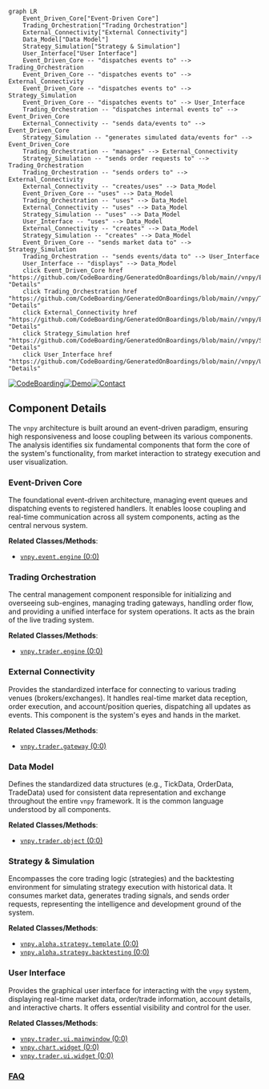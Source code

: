 ```mermaid
graph LR
    Event_Driven_Core["Event-Driven Core"]
    Trading_Orchestration["Trading Orchestration"]
    External_Connectivity["External Connectivity"]
    Data_Model["Data Model"]
    Strategy_Simulation["Strategy & Simulation"]
    User_Interface["User Interface"]
    Event_Driven_Core -- "dispatches events to" --> Trading_Orchestration
    Event_Driven_Core -- "dispatches events to" --> External_Connectivity
    Event_Driven_Core -- "dispatches events to" --> Strategy_Simulation
    Event_Driven_Core -- "dispatches events to" --> User_Interface
    Trading_Orchestration -- "dispatches internal events to" --> Event_Driven_Core
    External_Connectivity -- "sends data/events to" --> Event_Driven_Core
    Strategy_Simulation -- "generates simulated data/events for" --> Event_Driven_Core
    Trading_Orchestration -- "manages" --> External_Connectivity
    Strategy_Simulation -- "sends order requests to" --> Trading_Orchestration
    Trading_Orchestration -- "sends orders to" --> External_Connectivity
    External_Connectivity -- "creates/uses" --> Data_Model
    Event_Driven_Core -- "uses" --> Data_Model
    Trading_Orchestration -- "uses" --> Data_Model
    External_Connectivity -- "uses" --> Data_Model
    Strategy_Simulation -- "uses" --> Data_Model
    User_Interface -- "uses" --> Data_Model
    External_Connectivity -- "creates" --> Data_Model
    Strategy_Simulation -- "creates" --> Data_Model
    Event_Driven_Core -- "sends market data to" --> Strategy_Simulation
    Trading_Orchestration -- "sends events/data to" --> User_Interface
    User_Interface -- "displays" --> Data_Model
    click Event_Driven_Core href "https://github.com/CodeBoarding/GeneratedOnBoardings/blob/main//vnpy/Event_Driven_Core.md" "Details"
    click Trading_Orchestration href "https://github.com/CodeBoarding/GeneratedOnBoardings/blob/main//vnpy/Trading_Orchestration.md" "Details"
    click External_Connectivity href "https://github.com/CodeBoarding/GeneratedOnBoardings/blob/main//vnpy/External_Connectivity.md" "Details"
    click Strategy_Simulation href "https://github.com/CodeBoarding/GeneratedOnBoardings/blob/main//vnpy/Strategy_Simulation.md" "Details"
    click User_Interface href "https://github.com/CodeBoarding/GeneratedOnBoardings/blob/main//vnpy/User_Interface.md" "Details"
```
[![CodeBoarding](https://img.shields.io/badge/Generated%20by-CodeBoarding-9cf?style=flat-square)](https://github.com/CodeBoarding/CodeBoarding)[![Demo](https://img.shields.io/badge/Try%20our-Demo-blue?style=flat-square)](https://www.codeboarding.org/demo)[![Contact](https://img.shields.io/badge/Contact%20us%20-%20contact@codeboarding.org-lightgrey?style=flat-square)](mailto:contact@codeboarding.org)

## Component Details

The `vnpy` architecture is built around an event-driven paradigm, ensuring high responsiveness and loose coupling between its various components. The analysis identifies six fundamental components that form the core of the system's functionality, from market interaction to strategy execution and user visualization.

### Event-Driven Core
The foundational event-driven architecture, managing event queues and dispatching events to registered handlers. It enables loose coupling and real-time communication across all system components, acting as the central nervous system.


**Related Classes/Methods**:

- <a href="https://github.com/vnpy/vnpy/blob/master/vnpy/event/engine.py#L0-L0" target="_blank" rel="noopener noreferrer">`vnpy.event.engine` (0:0)</a>


### Trading Orchestration
The central management component responsible for initializing and overseeing sub-engines, managing trading gateways, handling order flow, and providing a unified interface for system operations. It acts as the brain of the live trading system.


**Related Classes/Methods**:

- <a href="https://github.com/vnpy/vnpy/blob/master/vnpy/trader/engine.py#L0-L0" target="_blank" rel="noopener noreferrer">`vnpy.trader.engine` (0:0)</a>


### External Connectivity
Provides the standardized interface for connecting to various trading venues (brokers/exchanges). It handles real-time market data reception, order execution, and account/position queries, dispatching all updates as events. This component is the system's eyes and hands in the market.


**Related Classes/Methods**:

- <a href="https://github.com/vnpy/vnpy/blob/master/vnpy/trader/gateway.py#L0-L0" target="_blank" rel="noopener noreferrer">`vnpy.trader.gateway` (0:0)</a>


### Data Model
Defines the standardized data structures (e.g., TickData, OrderData, TradeData) used for consistent data representation and exchange throughout the entire `vnpy` framework. It is the common language understood by all components.


**Related Classes/Methods**:

- <a href="https://github.com/vnpy/vnpy/blob/master/vnpy/trader/object.py#L0-L0" target="_blank" rel="noopener noreferrer">`vnpy.trader.object` (0:0)</a>


### Strategy & Simulation
Encompasses the core trading logic (strategies) and the backtesting environment for simulating strategy execution with historical data. It consumes market data, generates trading signals, and sends order requests, representing the intelligence and development ground of the system.


**Related Classes/Methods**:

- <a href="https://github.com/vnpy/vnpy/blob/master/vnpy/alpha/strategy/template.py#L0-L0" target="_blank" rel="noopener noreferrer">`vnpy.alpha.strategy.template` (0:0)</a>
- <a href="https://github.com/vnpy/vnpy/blob/master/vnpy/alpha/strategy/backtesting.py#L0-L0" target="_blank" rel="noopener noreferrer">`vnpy.alpha.strategy.backtesting` (0:0)</a>


### User Interface
Provides the graphical user interface for interacting with the `vnpy` system, displaying real-time market data, order/trade information, account details, and interactive charts. It offers essential visibility and control for the user.


**Related Classes/Methods**:

- <a href="https://github.com/vnpy/vnpy/blob/master/vnpy/trader/ui/mainwindow.py#L0-L0" target="_blank" rel="noopener noreferrer">`vnpy.trader.ui.mainwindow` (0:0)</a>
- <a href="https://github.com/vnpy/vnpy/blob/master/vnpy/chart/widget.py#L0-L0" target="_blank" rel="noopener noreferrer">`vnpy.chart.widget` (0:0)</a>
- <a href="https://github.com/vnpy/vnpy/blob/master/vnpy/trader/ui/widget.py#L0-L0" target="_blank" rel="noopener noreferrer">`vnpy.trader.ui.widget` (0:0)</a>




### [FAQ](https://github.com/CodeBoarding/GeneratedOnBoardings/tree/main?tab=readme-ov-file#faq)